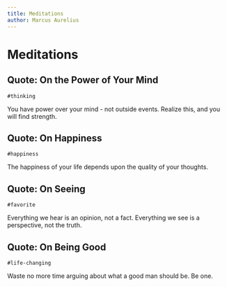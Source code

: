 ```yaml
---
title: Meditations
author: Marcus Aurelius
---
```


# Meditations

## Quote: On the Power of Your Mind

`#thinking`

You have power over your mind - not outside events. Realize this, and you will find strength.


## Quote: On Happiness

`#happiness`

The happiness of your life depends upon the quality of your thoughts.


## Quote: On Seeing

`#favorite`

Everything we hear is an opinion, not a fact. Everything we see is a perspective, not the truth.


## Quote: On Being Good

`#life-changing`

Waste no more time arguing about what a good man should be. Be one.
